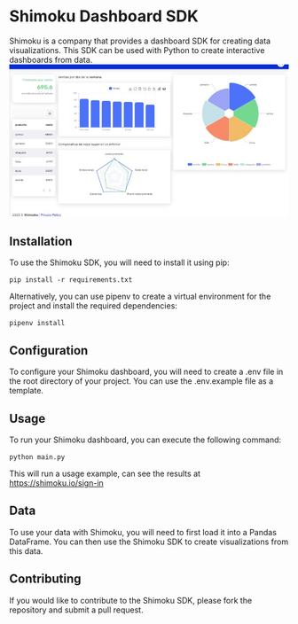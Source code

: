# Shimoku Dashboard SDK
Shimoku is a company that provides a dashboard SDK for creating data visualizations. This SDK can be used with Python to create interactive dashboards from data.
![dashboard shimoku](docs/dashboard.jpeg)
## Installation
To use the Shimoku SDK, you will need to install it using pip:

```
pip install -r requirements.txt
```
Alternatively, you can use pipenv to create a virtual environment for the project and install the required dependencies:

```
pipenv install
```
## Configuration
To configure your Shimoku dashboard, you will need to create a .env file in the root directory of your project. You can use the .env.example file as a template.

## Usage
To run your Shimoku dashboard, you can execute the following command:

```
python main.py
```
This will run a usage example, can see the results at https://shimoku.io/sign-in

## Data
To use your data with Shimoku, you will need to first load it into a Pandas DataFrame. You can then use the Shimoku SDK to create visualizations from this data.

## Contributing
If you would like to contribute to the Shimoku SDK, please fork the repository and submit a pull request.
